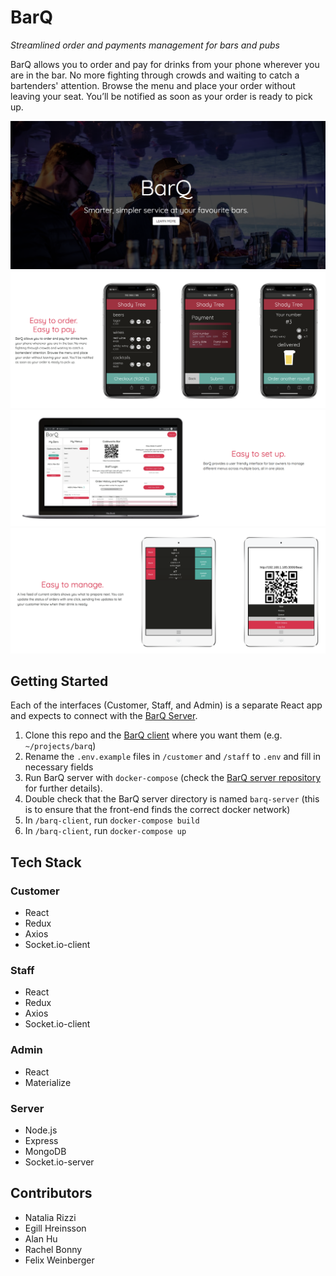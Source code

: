 # BarQ
*Streamlined order and payments management for bars and pubs*

BarQ allows you to order and pay for drinks from your phone wherever you are in the bar. No more fighting through crowds and waiting to catch a bartenders' attention. Browse the menu and place your order without leaving your seat. You’ll be notified as soon as your order is ready to pick up.

![landing](screenshots/landing.png)
![customer](screenshots/customer.png)
![owner](screenshots/owner.png)
![staff](screenshots/staff.png)

## Getting Started
Each of the interfaces (Customer, Staff, and Admin) is a separate React app and expects to connect with the [BarQ Server](https://github.com/felixweinberger/barq-server).

1. Clone this repo and the [BarQ client](https://github.com/felixweinberger/barq-client) where you want them (e.g. `~/projects/barq`)
2. Rename the `.env.example` files in `/customer` and `/staff` to `.env` and fill in necessary fields
3. Run BarQ server with `docker-compose` (check the [BarQ server repository](https://github.com/felixweinberger/barq-server) for further details).
4. Double check that the BarQ server directory is named `barq-server` (this is to ensure that the front-end finds the correct docker network)
5. In `/barq-client`, run `docker-compose build`
6. In `/barq-client`, run `docker-compose up`

## Tech Stack
### Customer
- React
- Redux
- Axios
- Socket.io-client

### Staff
- React
- Redux
- Axios
- Socket.io-client

### Admin
- React
- Materialize

### Server
- Node.js
- Express
- MongoDB
- Socket.io-server

## Contributors
- Natalia Rizzi
- Egill Hreinsson
- Alan Hu
- Rachel Bonny
- Felix Weinberger
